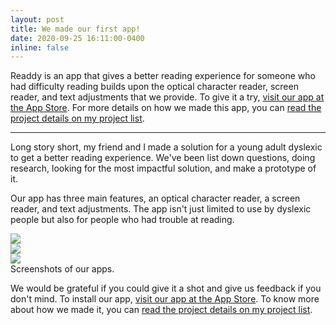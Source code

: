 ```yaml
---
layout: post
title: We made our first app!
date: 2020-09-25 16:11:00-0400
inline: false
---
```


Readdy is an app that gives a better reading experience for someone who had difficulty reading builds upon the optical character reader, screen reader, and text adjustments that we provide. To give it a try, <a href="https://apps.apple.com/us/app/readdy-reading-assistant/id1526676332" target="blank">visit our app at the App Store</a>. For more details on how we made this app, you can <a href="https://stamina-left.github.io/projects/1_project/" target="blank">read the project details on my project list</a>.

***

Long story short, my friend and I made a solution for a young adult dyslexic to get a better reading experience. We've been list down questions, doing research, looking for the most impactful solution, and make a prototype of it.

Our app has three main features, an optical character reader, a screen reader, and text adjustments. The app isn't just limited to use by dyslexic people but also for people who had trouble at reading.

<div class="row mt-3">
    <div class="col-sm mt-3 mt-md-0">
        <img class="img-fluid rounded z-depth-1" src="{{ site.baseurl }}/assets/img/readdy-v1-screenshots/1.png">
    </div>
    <div class="col-sm mt-3 mt-md-0">
        <img class="img-fluid rounded z-depth-1" src="{{ site.baseurl }}/assets/img/readdy-v1-screenshots/2.png">
    </div>
    <div class="col-sm mt-3 mt-md-0">
        <img class="img-fluid rounded z-depth-1" src="{{ site.baseurl }}/assets/img/readdy-v1-screenshots/3.png">
    </div>
</div>

<div class="caption">
    Screenshots of our apps.
</div>

We would be grateful if you could give it a shot and give us feedback if you don't mind. To install our app, <a href="https://apps.apple.com/us/app/readdy-reading-assistant/id1526676332" target="blank">visit our app at the App Store</a>. To know more about how we made it, you can <a href="https://stamina-left.github.io/projects/1_project/" target="blank">read the project details on my project list</a>.